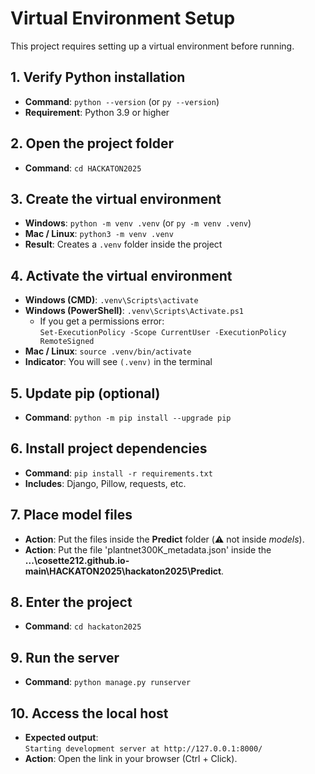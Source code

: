 # Virtual Environment Setup  

This project requires setting up a virtual environment before running.  

## 1. Verify Python installation  
- **Command**: `python --version` (or `py --version`)  
- **Requirement**: Python 3.9 or higher  

## 2. Open the project folder  
- **Command**: `cd HACKATON2025`  

## 3. Create the virtual environment  
- **Windows**: `python -m venv .venv` (or `py -m venv .venv`)  
- **Mac / Linux**: `python3 -m venv .venv`  
- **Result**: Creates a `.venv` folder inside the project  

## 4. Activate the virtual environment  
- **Windows (CMD)**: `.venv\Scripts\activate`  
- **Windows (PowerShell)**: `.venv\Scripts\Activate.ps1`  
  - If you get a permissions error:  
    `Set-ExecutionPolicy -Scope CurrentUser -ExecutionPolicy RemoteSigned`  
- **Mac / Linux**: `source .venv/bin/activate`  
- **Indicator**: You will see `(.venv)` in the terminal  

## 5. Update pip (optional)  
- **Command**: `python -m pip install --upgrade pip`  

## 6. Install project dependencies  
- **Command**: `pip install -r requirements.txt`  
- **Includes**: Django, Pillow, requests, etc.  

## 7. Place model files  
- **Action**: Put the files inside the **Predict** folder (⚠️ not inside *models*).  
- **Action**: Put the file 'plantnet300K_metadata.json' inside the **...\cosette212.github.io-main\HACKATON2025\hackaton2025\Predict**.  

## 8. Enter the project  
- **Command**: `cd hackaton2025`  

## 9. Run the server  
- **Command**: `python manage.py runserver`  

## 10. Access the local host  
- **Expected output**:  
  `Starting development server at http://127.0.0.1:8000/`  
- **Action**: Open the link in your browser (Ctrl + Click).  
